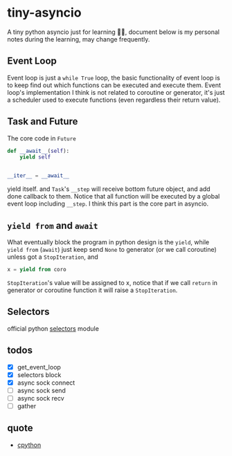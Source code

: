 # tiny-asyncio

A tiny python asyncio just for learning 🙋‍♂️, document below is my personal notes during the learning, may change
frequently.

## Event Loop

Event loop is just a `while True` loop, the basic functionality of event loop is to keep find out which functions can
be executed and execute them. Event loop's implementation I think is not related to coroutine or generator, it's just
a scheduler used to execute functions (even regardless their return value).

## Task and Future

The core code in `Future`

```python
def __await__(self):
    yield self


__iter__ = __await__
```

yield itself. and `Task`'s `__step` will receive bottom future object, and add done callback to them. Notice that
all function will be executed by a global event loop including `__step`. I think this part is the core part in asyncio.

## `yield from` and `await`

What eventually block the program in python design is the `yield`, while `yield from` (`await`) just keep send `None` to
generator (or we call coroutine) unless got a `StopIteration`, and

```python
x = yield from coro
```

`StopIteration`'s value will be assigned to x, notice that if we call `return` in generator or coroutine function
it will raise a `StopIteration`.

## Selectors

official python [selectors](https://docs.python.org/3/library/selectors.html) module

## todos

- [x] get_event_loop
- [x] selectors block
- [x] async sock connect
- [ ] async sock send
- [ ] async sock recv
- [ ] gather

## quote

* [cpython](https://github.com/python/cpython)

